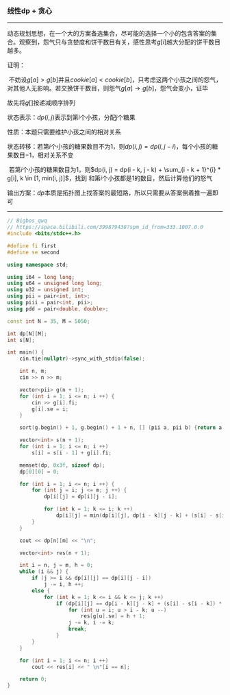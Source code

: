 ### 线性dp + 贪心

___

动态规划思想，在一个大的方案备选集合，尽可能的选择一个小的包含答案的集合。观察到，怨气只与贪婪度和饼干数目有关，感性思考$g[i]$越大分配的饼干数目越多。

证明：

​		不妨设$g[a] > g[b]$并且$cookie[a] < cookie[b]$，只考虑这两个小孩之间的怨气，对其他人无影响。若交换饼干数目，则怨气$g[a] \rightarrow g[b]$，怨气会变小，证毕

故先将$g[]$按递减顺序排列

状态表示：$dp(i, j)$表示到第$i$个小孩，分配$j$个糖果

性质：本题只需要维护小孩之间的相对关系

状态转移：若第$i$个小孩的糖果数目不为$1$，则$dp(i, j) = dp(i, j - i)$，每个小孩的糖果数目$-1$，相对关系不变

​					若第$i$个小孩的糖果数目为$1$，则$dp(i, j) = dp(i - k, j - k) + \sum_{i - k + 1}^{i} * g[i], k \in [1, min(i, j)]$，找到					和第$i$个小孩都是$1$的数目，然后计算他们的怒气

输出方案：$dp$本质是拓扑图上找答案的最短路，所以只需要从答案倒着推一遍即可

___

````c++
// Bigbos_qwq 
// https://space.bilibili.com/399879438?spm_id_from=333.1007.0.0
#include <bits/stdc++.h>

#define fi first
#define se second

using namespace std;

using i64 = long long;
using u64 = unsigned long long;
using u32 = unsigned int;
using pii = pair<int, int>;
using piii = pair<int, pii>;
using pdd = pair<double, double>;

const int N = 35, M = 5050;

int dp[N][M];
int s[N];

int main() {
    cin.tie(nullptr)->sync_with_stdio(false);

    int n, m;
    cin >> n >> m;

    vector<pii> g(n + 1);
    for (int i = 1; i <= n; i ++) {
        cin >> g[i].fi;
        g[i].se = i;
    }

    sort(g.begin() + 1, g.begin() + 1 + n, [] (pii a, pii b) {return a.fi > b.fi;});

    vector<int> s(n + 1);
    for (int i = 1; i <= n; i ++)
        s[i] = s[i - 1] + g[i].fi;

    memset(dp, 0x3f, sizeof dp);
    dp[0][0] = 0;

    for (int i = 1; i <= n; i ++) {
        for (int j = i; j <= m; j ++) {
            dp[i][j] = dp[i][j - i];

            for (int k = 1; k <= i; k ++)
                dp[i][j] = min(dp[i][j], dp[i - k][j - k] + (s[i] - s[i - k]) * (i - k));
        }
    }

    cout << dp[n][m] << "\n";

    vector<int> res(n + 1);

    int i = n, j = m, h = 0;
    while (i && j) {
        if (j >= i && dp[i][j] == dp[i][j - i])
            j -= i, h ++;
        else {
            for (int k = 1; k <= i && k <= j; k ++)
                if (dp[i][j] == dp[i - k][j - k] + (s[i] - s[i - k]) * (i - k)) {
                    for (int u = i; u > i - k; u --)
                        res[g[u].se] = h + 1;
                    j -= k, i -= k;
                    break;
                } 
        }
    }

    for (int i = 1; i <= n; i ++)
        cout << res[i] << " \n"[i == n];

    return 0;
}

````

